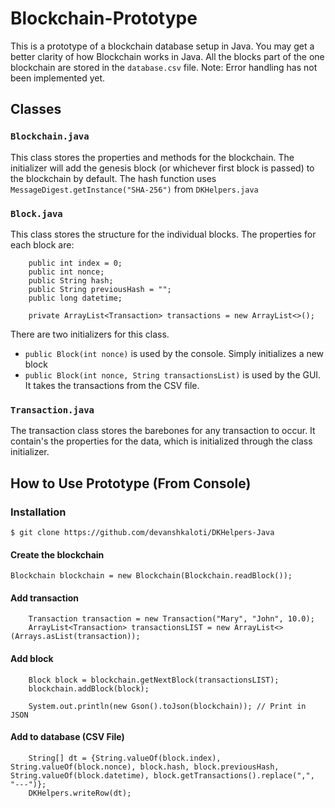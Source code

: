# Blockchain-Prototype
This is a prototype of a blockchain database setup in Java. You may get a better clarity of how Blockchain works in Java. All the blocks part of the one blockchain are stored in the ```database.csv``` file. Note: Error handling has not been implemented yet.

## Classes
### ```Blockchain.java```
This class stores the properties and methods for the blockchain. The initializer will add the genesis block (or whichever first block is passed) to the blockchain by default. The hash function uses ```MessageDigest.getInstance("SHA-256")``` from ```DKHelpers.java```


### ```Block.java```
This class stores the structure for the individual blocks. The properties for each block are: 
```
    public int index = 0;
    public int nonce;
    public String hash;
    public String previousHash = "";
    public long datetime; 

    private ArrayList<Transaction> transactions = new ArrayList<>();
```

There are two initializers for this class. 
- ```public Block(int nonce)``` is used by the console. Simply initializes a new block
- ```public Block(int nonce, String transactionsList)``` is used by the GUI. It takes the transactions from the CSV file.

### ```Transaction.java```
The transaction class stores the barebones for any transaction to occur. It contain's the properties for the data, which is initialized through the class initializer. 




## How to Use Prototype (From Console)
### Installation
```
$ git clone https://github.com/devanshkaloti/DKHelpers-Java
```


#### Create the blockchain
``` 
Blockchain blockchain = new Blockchain(Blockchain.readBlock()); 
```

#### Add transaction
``` 
    Transaction transaction = new Transaction("Mary", "John", 10.0);
    ArrayList<Transaction> transactionsLIST = new ArrayList<>(Arrays.asList(transaction));
```

#### Add block
``` 
    Block block = blockchain.getNextBlock(transactionsLIST);
    blockchain.addBlock(block);
    
    System.out.println(new Gson().toJson(blockchain)); // Print in JSON
```

#### Add to database (CSV File)
```
    String[] dt = {String.valueOf(block.index), String.valueOf(block.nonce), block.hash, block.previousHash, String.valueOf(block.datetime), block.getTransactions().replace(",", "---")};
    DKHelpers.writeRow(dt);
```

